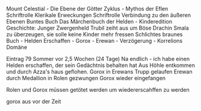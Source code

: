 Mount Celestial - Die Ebene der Götter
Zyklus - Mythos der Eflen
Schriftrolle Klerikale Erweckungen
Schriftrolle Verbindung zu den äußeren Ebenen
Buntes Buch Das Märchenbuch der Helden - Kinderedition
Geschichte: Junger Zwergenheld Trubil zeiht aus um Böse Drachin Smala zu überzeugen, sie solle keine Kinder mehr fressen
Schlichtes braunes Buch - Helden Erschaffen - Gorox - Erewan - Verzögerung - Korrelions Domäne

Eintrag 79 Sommer vor 2,5 Wochen (24 Tage)
Na endlich - ich habe einen Helden erschaffen, der sein Gedächtnis behalten hat
Aus Höhle entkommen und durch Azza's haus geflohen.
Gorox in Erewans Trupp gelaufen
Erewan durch Medallion in Rolen gezwungen
Gorox wieder eingefangen

Rolen und Gorox müssen getötet werden um wiedererscahffen zu werden

gorox aus vor der Zeit

